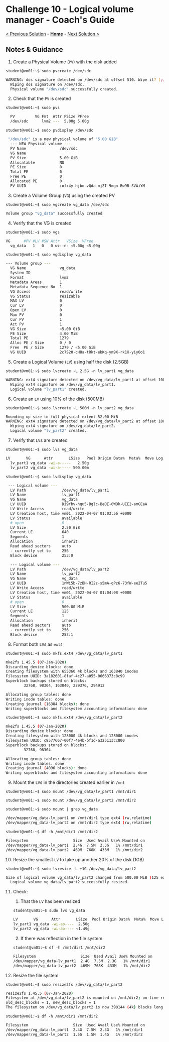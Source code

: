 # Challenge 10 - Logical volume manager - Coach's Guide 

[< Previous Solution](./Solution-09.md) - **[Home](./README.md)** - [Next Solution >](./Solution-11.md)

## Notes & Guidance
1. Create a Physical Volume (```PV```) with the disk added

`student@vm01:~$ sudo pvcreate /dev/sdc`

```bash
WARNING: dos signature detected on /dev/sdc at offset 510. Wipe it? [y/n]: y
  Wiping dos signature on /dev/sdc.
  Physical volume "/dev/sdc" successfully created.
```

2. Check that the ```PV``` is created

`student@vm01:~$ sudo pvs`

```bash
  PV         VG Fmt  Attr PSize PFree
  /dev/sdc      lvm2 ---  5.00g 5.00g
```

`student@vm01:~$ sudo pvdisplay /dev/sdc`

```bash
 "/dev/sdc" is a new physical volume of "5.00 GiB"
  --- NEW Physical volume ---
  PV Name               /dev/sdc
  VG Name
  PV Size               5.00 GiB
  Allocatable           NO
  PE Size               0
  Total PE              0
  Free PE               0
  Allocated PE          0
  PV UUID               iofx4y-hjbo-vQda-mjZI-9mgn-Bw9B-SVAiYM
```

3. Create a Volume Group (```VG```) using the created PV

`student@vm01:~$ sudo vgcreate vg_data /dev/sdc`


```bash
Volume group "vg_data" successfully created
```

4. Verify that the VG is created

`student@vm01:~$ sudo vgs`

```bash
VG      #PV #LV #SN Attr   VSize  VFree
  vg_data   1   0   0 wz--n- <5.00g <5.00g
```

`student@vm01:~$ sudo vgdisplay vg_data`

```bash
--- Volume group ---
  VG Name               vg_data
  System ID
  Format                lvm2
  Metadata Areas        1
  Metadata Sequence No  1
  VG Access             read/write
  VG Status             resizable
  MAX LV                0
  Cur LV                0
  Open LV               0
  Max PV                0
  Cur PV                1
  Act PV                1
  VG Size               <5.00 GiB
  PE Size               4.00 MiB
  Total PE              1279
  Alloc PE / Size       0 / 0
  Free  PE / Size       1279 / <5.00 GiB
  VG UUID               2c7S20-cH8a-tRkt-ebKq-ym9X-rk1X-yiyOo1
```

5. Create a Logical Volume (```LV```) using half the disk (2.5GB)

`student@vm01:~$ sudo lvcreate -L 2.5G -n lv_part1 vg_data`

```bash
WARNING: ext4 signature detected on /dev/vg_data/lv_part1 at offset 1080. Wipe it? [y/n]: y
  Wiping ext4 signature on /dev/vg_data/lv_part1.
  Logical volume "lv_part1" created.
```

6. Create an ```LV``` using 10% of the disk (500MB)

`student@vm01:~$ sudo lvcreate -L 500M -n lv_part2 vg_data`

```bash
Rounding up size to full physical extent 52.00 MiB
WARNING: ext4 signature detected on /dev/vg_data/lv_part2 at offset 1080. Wipe it? [y/n]: y
  Wiping ext4 signature on /dev/vg_data/lv_part2.
  Logical volume "lv_part2" created.
```

7. Verify that ```LV```s are created

`student@vm01:~$ sudo lvs vg_data`

```bash
LV       VG      Attr       LSize   Pool Origin Data%  Meta%  Move Log Cpy%Sync Convert
  lv_part1 vg_data -wi-a-----   2.50g
  lv_part2 vg_data -wi-a----- 500.00m
```

`student@vm01:~$ sudo lvdisplay vg_data`

```bash
 --- Logical volume ---
  LV Path                /dev/vg_data/lv_part1
  LV Name                lv_part1
  VG Name                vg_data
  LV UUID                Di9Ybv-hqu5-Bglc-BeDE-0WBk-UEE2-amGEaA
  LV Write Access        read/write
  LV Creation host, time vm01, 2022-04-07 01:03:56 +0000
  LV Status              available
  # open                 0
  LV Size                2.50 GiB
  Current LE             640
  Segments               1
  Allocation             inherit
  Read ahead sectors     auto
  - currently set to     256
  Block device           253:0

  --- Logical volume ---
  LV Path                /dev/vg_data/lv_part2
  LV Name                lv_part2
  VG Name                vg_data
  LV UUID                1nWi5b-7zBH-RI2z-s5mA-qPz6-73fW-ee2Tu5
  LV Write Access        read/write
  LV Creation host, time vm01, 2022-04-07 01:04:08 +0000
  LV Status              available
  # open                 0
  LV Size                500.00 MiB
  Current LE             125
  Segments               1
  Allocation             inherit
  Read ahead sectors     auto
  - currently set to     256
  Block device           253:1
```

8. Format both ```LV```s as ```ext4```

`student@vm01:~$ sudo mkfs.ext4 /dev/vg_data/lv_part1`


```bash
mke2fs 1.45.5 (07-Jan-2020)
Discarding device blocks: done
Creating filesystem with 655360 4k blocks and 163840 inodes
Filesystem UUID: 3a182601-8faf-4c27-a055-0666373c8c99
Superblock backups stored on blocks:
        32768, 98304, 163840, 229376, 294912

Allocating group tables: done
Writing inode tables: done
Creating journal (16384 blocks): done
Writing superblocks and filesystem accounting information: done
```

`student@vm01:~$ sudo mkfs.ext4 /dev/vg_data/lv_part2`


```bash
mke2fs 1.45.5 (07-Jan-2020)
Discarding device blocks: done
Creating filesystem with 128000 4k blocks and 128000 inodes
Filesystem UUID: c8577667-00f7-4e4b-bf1d-a325113cc800
Superblock backups stored on blocks:
        32768, 98304

Allocating group tables: done
Writing inode tables: done
Creating journal (4096 blocks): done
Writing superblocks and filesystem accounting information: done
```

9. Mount the ```LV```s in the directories created earlier in ```/mnt```

`student@vm01:~$ sudo mount /dev/vg_data/lv_part1 /mnt/dir1`

`student@vm01:~$ sudo mount /dev/vg_data/lv_part2 /mnt/dir2`

`student@vm01:~$ sudo mount | grep vg_data`

```bash
/dev/mapper/vg_data-lv_part1 on /mnt/dir1 type ext4 (rw,relatime)
/dev/mapper/vg_data-lv_part2 on /mnt/dir2 type ext4 (rw,relatime)
```

`student@vm01:~$ df -h /mnt/dir1 /mnt/dir2`

```bash
Filesystem                    Size  Used Avail Use% Mounted on
/dev/mapper/vg_data-lv_part1  2.4G  7.5M  2.3G   1% /mnt/dir1
/dev/mapper/vg_data-lv_part2  469M  768K  433M   1% /mnt/dir2
```

10. Resize the smallest ```LV``` to take up another 20% of the disk (1GB)

`student@vm01:~$ sudo lvresize -L +1G /dev/vg_data/lv_part2`

```bash
Size of logical volume vg_data/lv_part2 changed from 500.00 MiB (125 extents) to <1.49 GiB (381 extents).
  Logical volume vg_data/lv_part2 successfully resized.
```

11. Check:
    1. That the ```LV``` has been resized

    `student@vm01:~$ sudo lvs vg_data` 

    ```bash
    LV       VG      Attr       LSize  Pool Origin Data%  Meta%  Move Log Cpy%Sync Convert
    lv_part1 vg_data -wi-ao----  2.50g
    lv_part2 vg_data -wi-ao---- <1.49g
    ```   

    2. If there was reflection in the file system

    `student@vm01:~$ df -h /mnt/dir1 /mnt/dir2` 

    ```bash
    Filesystem                    Size  Used Avail Use% Mounted on
    /dev/mapper/vg_data-lv_part1  2.4G  7.5M  2.3G   1% /mnt/dir1
    /dev/mapper/vg_data-lv_part2  469M  768K  433M   1% /mnt/dir2
    ```

12. Resize the file system

`student@vm01:~$ sudo resize2fs /dev/vg_data/lv_part2` 

```bash
resize2fs 1.45.5 (07-Jan-2020)
Filesystem at /dev/vg_data/lv_part2 is mounted on /mnt/dir2; on-line resizing required
old_desc_blocks = 1, new_desc_blocks = 1
The filesystem on /dev/vg_data/lv_part2 is now 390144 (4k) blocks long.
```

`student@vm01:~$ df -h /mnt/dir1 /mnt/dir2` 

```bash
Filesystem                    Size  Used Avail Use% Mounted on
/dev/mapper/vg_data-lv_part1  2.4G  7.5M  2.3G   1% /mnt/dir1
/dev/mapper/vg_data-lv_part2  1.5G  1.5M  1.4G   1% /mnt/dir2
```
